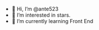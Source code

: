 - 👋 Hi, I’m @ante523
- 👀 I’m interested in stars.
- 🌱 I’m currently learning Front End


<!---
ante523/ante523 is a ✨ special ✨ repository because its `README.md` (this file) appears on your GitHub profile.
You can click the Preview link to take a look at your changes.
--->
